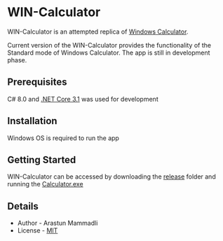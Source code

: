 # WIN-Calculator
WIN-Calculator is an attempted replica of [Windows Calculator](https://en.wikipedia.org/wiki/Windows_Calculator).

Current version of the WIN-Calculator provides the functionality of the Standard mode of Windows Calculator. The 
app is still in development phase.

## Prerequisites
C# 8.0 and [.NET Core 3.1](https://dotnet.microsoft.com/download/dotnet/3.1) was used for development

## Installation
Windows OS is required to run the app

## Getting Started
WIN-Calculator can be accessed by downloading the [release](release) folder and running the [Calculator.exe](release/Calculator.exe)

## Details
- Author - Arastun Mammadli
- License - [MIT](LICENSE)
